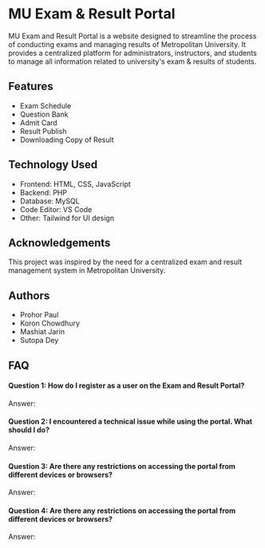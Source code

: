 # MU Exam & Result Portal
MU Exam and Result Portal is a website designed to streamline the process of conducting exams and managing results of Metropolitan University. It provides a centralized platform for administrators, instructors, and students to manage all information related to university's exam & results of students.
## Features
* Exam Schedule
* Question Bank
* Admit Card 
* Result Publish
* Downloading Copy of Result

## Technology Used
* Frontend: HTML, CSS, JavaScript
* Backend: PHP
* Database: MySQL
* Code Editor: VS Code
* Other: Tailwind for UI design
  
  

## Acknowledgements
This project was inspired by the need for a centralized exam and result management system in Metropolitan University.
## Authors
* Prohor Paul
* Koron Chowdhury
* Mashiat Jarin
* Sutopa Dey
## FAQ
#### Question 1: How do I register as a user on the Exam and Result Portal?
Answer:

 
#### Question 2: I encountered a technical issue while using the portal. What should I do?
Answer:


#### Question 3: Are there any restrictions on accessing the portal from different devices or browsers?
Answer:

#### Question 4: Are there any restrictions on accessing the portal from different devices or browsers?
Answer:

